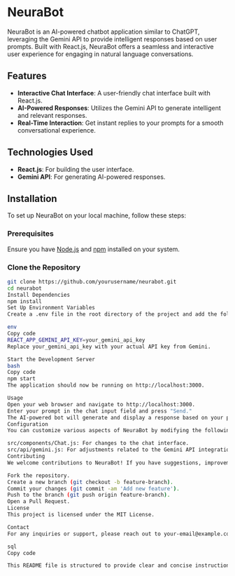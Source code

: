 # NeuraBot

NeuraBot is an AI-powered chatbot application similar to ChatGPT, leveraging the Gemini API to provide intelligent responses based on user prompts. Built with React.js, NeuraBot offers a seamless and interactive user experience for engaging in natural language conversations.

## Features

- **Interactive Chat Interface**: A user-friendly chat interface built with React.js.
- **AI-Powered Responses**: Utilizes the Gemini API to generate intelligent and relevant responses.
- **Real-Time Interaction**: Get instant replies to your prompts for a smooth conversational experience.

## Technologies Used

- **React.js**: For building the user interface.
- **Gemini API**: For generating AI-powered responses.

## Installation

To set up NeuraBot on your local machine, follow these steps:

### Prerequisites

Ensure you have [Node.js](https://nodejs.org/) and [npm](https://www.npmjs.com/) installed on your system.

### Clone the Repository

```bash
git clone https://github.com/yourusername/neurabot.git
cd neurabot
Install Dependencies
npm install
Set Up Environment Variables
Create a .env file in the root directory of the project and add the following line:

env
Copy code
REACT_APP_GEMINI_API_KEY=your_gemini_api_key
Replace your_gemini_api_key with your actual API key from Gemini.

Start the Development Server
bash
Copy code
npm start
The application should now be running on http://localhost:3000.

Usage
Open your web browser and navigate to http://localhost:3000.
Enter your prompt in the chat input field and press "Send."
The AI-powered bot will generate and display a response based on your prompt.
Configuration
You can customize various aspects of NeuraBot by modifying the following files:

src/components/Chat.js: For changes to the chat interface.
src/api/gemini.js: For adjustments related to the Gemini API integration.
Contributing
We welcome contributions to NeuraBot! If you have suggestions, improvements, or bug fixes, please follow these steps:

Fork the repository.
Create a new branch (git checkout -b feature-branch).
Commit your changes (git commit -am 'Add new feature').
Push to the branch (git push origin feature-branch).
Open a Pull Request.
License
This project is licensed under the MIT License.

Contact
For any inquiries or support, please reach out to your-email@example.com.

sql
Copy code

This README file is structured to provide clear and concise instructions for setting up and using your project, along with guidelines for contributing and licensing information. Adjust any placeholders (like `yourusername` and `your-email@example.com`) with your actual details.
